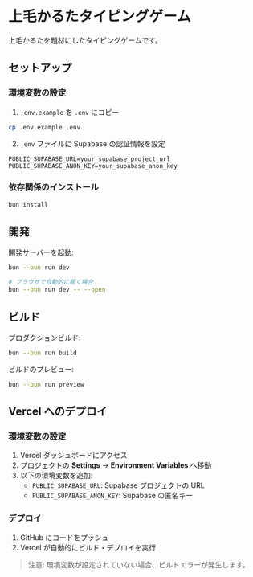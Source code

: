 # 上毛かるたタイピングゲーム

上毛かるたを題材にしたタイピングゲームです。

## セットアップ

### 環境変数の設定

1. `.env.example` を `.env` にコピー

```sh
cp .env.example .env
```

2. `.env` ファイルに Supabase の認証情報を設定

```
PUBLIC_SUPABASE_URL=your_supabase_project_url
PUBLIC_SUPABASE_ANON_KEY=your_supabase_anon_key
```

### 依存関係のインストール

```sh
bun install
```

## 開発

開発サーバーを起動:

```sh
bun --bun run dev

# ブラウザで自動的に開く場合
bun --bun run dev -- --open
```

## ビルド

プロダクションビルド:

```sh
bun --bun run build
```

ビルドのプレビュー:

```sh
bun --bun run preview
```

## Vercel へのデプロイ

### 環境変数の設定

1. Vercel ダッシュボードにアクセス
2. プロジェクトの **Settings** → **Environment Variables** へ移動
3. 以下の環境変数を追加:
   - `PUBLIC_SUPABASE_URL`: Supabase プロジェクトの URL
   - `PUBLIC_SUPABASE_ANON_KEY`: Supabase の匿名キー

### デプロイ

1. GitHub にコードをプッシュ
2. Vercel が自動的にビルド・デプロイを実行

> 注意: 環境変数が設定されていない場合、ビルドエラーが発生します。
